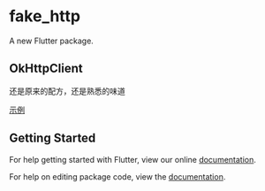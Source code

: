 # fake_http

A new Flutter package.

## OkHttpClient

还是原来的配方，还是熟悉的味道

[示例](./test/fake_http_test.dart)

## Getting Started

For help getting started with Flutter, view our online [documentation](https://flutter.io/).

For help on editing package code, view the [documentation](https://flutter.io/developing-packages/).
